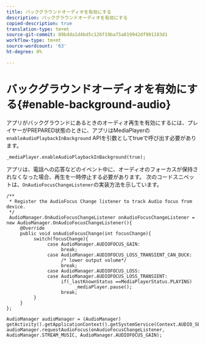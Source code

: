 ```yaml
---
title: バックグラウンドオーディオを有効にする
description: バックグラウンドオーディオを有効にする
copied-description: true
translation-type: tm+mt
source-git-commit: 89bdda1d4bd5c126f19ba75a819942df901183d1
workflow-type: tm+mt
source-wordcount: '63'
ht-degree: 0%

---
```



# バックグラウンドオーディオを有効にする{#enable-background-audio}

アプリがバックグラウンドにあるときのオーディオ再生を有効にするには、プレイヤーがPREPARED状態のときに、アプリはMediaPlayerの`enableAudioPlaybackInBackground` APIを引数としてtrueで呼び出す必要があります。

```
_mediaPlayer.enableAudioPlaybackInBackground(true);
```

アプリは、電話への応答などのイベント中に、オーディオのフォーカスが保持されなくなった場合、再生を一時停止する必要があります。 次のコードスニペットは、`OnAudioFocusChangeListener`の実装方法を示しています。

```
/** 
 * Register the AudioFocus Change listener to track Audio focus from device. 
 */ 
 AudioManager.OnAudioFocusChangeListener onAudioFocusChangeListener = new AudioManager.OnAudioFocusChangeListener(){ 
     @Override 
     public void onAudioFocusChange(int focusChange){ 
          switch(focusChange){ 
               case AudioManager.AUDIOFOCUS_GAIN: 
                    break; 
               case AudioManager.AUDIOFOCUS_LOSS_TRANSIENT_CAN_DUCK: 
                    /* lower output volume*/ 
                    break; 
               case AudioManager.AUDIOFOCUS_LOSS: 
               case AudioManager.AUDIOFOCUS_LOSS_TRANSIENT: 
                    if(_lastKnownStatus ==MediaPlayerStatus.PLAYING) 
                         _mediaPlayer.pause(); 
                    break; 
          } 
     } 
}; 
 
AudioManager audioManager = (AudioManager) getActivity().getApplicationContext().getSystemService(Context.AUDIO_SERVICE); 
audioManager.requestAudioFocus(onAudioFocusChangeListener, AudioManager.STREAM_MUSIC, AudioManager.AUDIOFOCUS_GAIN);
```

